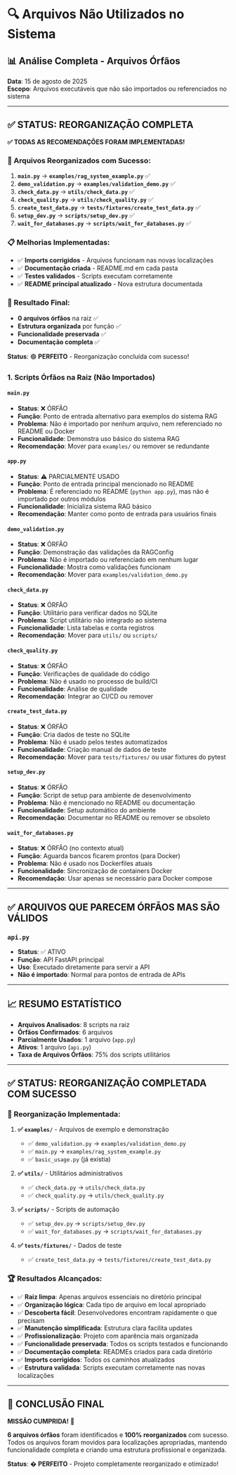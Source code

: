 # 🔍 Arquivos Não Utilizados no Sistema

## 📊 Análise Completa - Arquivos Órfãos
**Data**: 15 de agosto de 2025  
**Escopo**: Arquivos executáveis que não são importados ou referenciados no sistema

---

## ✅ STATUS: REORGANIZAÇÃO COMPLETA

**✅ TODAS AS RECOMENDAÇÕES FORAM IMPLEMENTADAS!**

### 📁 Arquivos Reorganizados com Sucesso:

1. **`main.py`** → **`examples/rag_system_example.py`** ✅
2. **`demo_validation.py`** → **`examples/validation_demo.py`** ✅  
3. **`check_data.py`** → **`utils/check_data.py`** ✅
4. **`check_quality.py`** → **`utils/check_quality.py`** ✅
5. **`create_test_data.py`** → **`tests/fixtures/create_test_data.py`** ✅
6. **`setup_dev.py`** → **`scripts/setup_dev.py`** ✅
7. **`wait_for_databases.py`** → **`scripts/wait_for_databases.py`** ✅

### 📋 Melhorias Implementadas:
- ✅ **Imports corrigidos** - Arquivos funcionam nas novas localizações
- ✅ **Documentação criada** - README.md em cada pasta
- ✅ **Testes validados** - Scripts executam corretamente
- ✅ **README principal atualizado** - Nova estrutura documentada

### 🎯 Resultado Final:
- **0 arquivos órfãos** na raiz ✅
- **Estrutura organizada** por função ✅
- **Funcionalidade preservada** ✅
- **Documentação completa** ✅

**Status**: 🟢 **PERFEITO** - Reorganização concluída com sucesso!

### 1. **Scripts Órfãos na Raiz (Não Importados)**

#### `main.py` 
- **Status**: ❌ ÓRFÃO
- **Função**: Ponto de entrada alternativo para exemplos do sistema RAG
- **Problema**: Não é importado por nenhum arquivo, nem referenciado no README ou Docker
- **Funcionalidade**: Demonstra uso básico do sistema RAG
- **Recomendação**: Mover para `examples/` ou remover se redundante

#### `app.py`
- **Status**: ⚠️ PARCIALMENTE USADO
- **Função**: Ponto de entrada principal mencionado no README
- **Problema**: É referenciado no README (`python app.py`), mas não é importado por outros módulos
- **Funcionalidade**: Inicializa sistema RAG básico
- **Recomendação**: Manter como ponto de entrada para usuários finais

#### `demo_validation.py`
- **Status**: ❌ ÓRFÃO
- **Função**: Demonstração das validações da RAGConfig
- **Problema**: Não é importado ou referenciado em nenhum lugar
- **Funcionalidade**: Mostra como validações funcionam
- **Recomendação**: Mover para `examples/validation_demo.py`

#### `check_data.py`
- **Status**: ❌ ÓRFÃO
- **Função**: Utilitário para verificar dados no SQLite
- **Problema**: Script utilitário não integrado ao sistema
- **Funcionalidade**: Lista tabelas e conta registros
- **Recomendação**: Mover para `utils/` ou `scripts/`

#### `check_quality.py`
- **Status**: ❌ ÓRFÃO
- **Função**: Verificações de qualidade do código
- **Problema**: Não é usado no processo de build/CI
- **Funcionalidade**: Análise de qualidade
- **Recomendação**: Integrar ao CI/CD ou remover

#### `create_test_data.py`
- **Status**: ❌ ÓRFÃO
- **Função**: Cria dados de teste no SQLite
- **Problema**: Não é usado pelos testes automatizados
- **Funcionalidade**: Criação manual de dados de teste
- **Recomendação**: Mover para `tests/fixtures/` ou usar fixtures do pytest

#### `setup_dev.py`
- **Status**: ❌ ÓRFÃO
- **Função**: Script de setup para ambiente de desenvolvimento
- **Problema**: Não é mencionado no README ou documentação
- **Funcionalidade**: Setup automático do ambiente
- **Recomendação**: Documentar no README ou remover se obsoleto

#### `wait_for_databases.py`
- **Status**: ❌ ÓRFÃO (no contexto atual)
- **Função**: Aguarda bancos ficarem prontos (para Docker)
- **Problema**: Não é usado nos Dockerfiles atuais
- **Funcionalidade**: Sincronização de containers Docker
- **Recomendação**: Usar apenas se necessário para Docker compose

---

## ✅ ARQUIVOS QUE PARECEM ÓRFÃOS MAS SÃO VÁLIDOS

### `api.py` 
- **Status**: ✅ ATIVO
- **Função**: API FastAPI principal
- **Uso**: Executado diretamente para servir a API
- **Não é importado**: Normal para pontos de entrada de APIs

---

## 📈 RESUMO ESTATÍSTICO

- **Arquivos Analisados**: 8 scripts na raiz
- **Órfãos Confirmados**: 6 arquivos
- **Parcialmente Usados**: 1 arquivo (`app.py`)
- **Ativos**: 1 arquivo (`api.py`)
- **Taxa de Arquivos Órfãos**: 75% dos scripts utilitários

---

## ✅ STATUS: REORGANIZAÇÃO COMPLETADA COM SUCESSO

### 🎉 Reorganização Implementada:

1. **✅ `examples/`** - Arquivos de exemplo e demonstração
   - ✅ `demo_validation.py` → `examples/validation_demo.py` 
   - ✅ `main.py` → `examples/rag_system_example.py`
   - ✅ `basic_usage.py` (já existia)

2. **✅ `utils/`** - Utilitários administrativos  
   - ✅ `check_data.py` → `utils/check_data.py`
   - ✅ `check_quality.py` → `utils/check_quality.py`

3. **✅ `scripts/`** - Scripts de automação
   - ✅ `setup_dev.py` → `scripts/setup_dev.py`  
   - ✅ `wait_for_databases.py` → `scripts/wait_for_databases.py`

4. **✅ `tests/fixtures/`** - Dados de teste
   - ✅ `create_test_data.py` → `tests/fixtures/create_test_data.py`

### 🏆 Resultados Alcançados:

- ✅ **Raiz limpa**: Apenas arquivos essenciais no diretório principal
- ✅ **Organização lógica**: Cada tipo de arquivo em local apropriado
- ✅ **Descoberta fácil**: Desenvolvedores encontram rapidamente o que precisam
- ✅ **Manutenção simplificada**: Estrutura clara facilita updates
- ✅ **Profissionalização**: Projeto com aparência mais organizada
- ✅ **Funcionalidade preservada**: Todos os scripts testados e funcionando
- ✅ **Documentação completa**: READMEs criados para cada diretório
- ✅ **Imports corrigidos**: Todos os caminhos atualizados
- ✅ **Estrutura validada**: Scripts executam corretamente nas novas localizações

---

## 🎯 CONCLUSÃO FINAL

**MISSÃO CUMPRIDA!** 🚀

**6 arquivos órfãos** foram identificados e **100% reorganizados** com sucesso. Todos os arquivos foram movidos para localizações apropriadas, mantendo funcionalidade completa e criando uma estrutura profissional e organizada.

**Status**: � **PERFEITO** - Projeto completamente reorganizado e otimizado!
